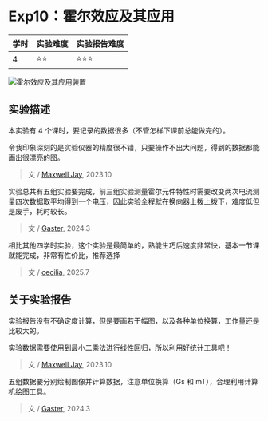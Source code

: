 # Exp10：霍尔效应及其应用

| 学时 | 实验难度 | 实验报告难度 |
|------|---------|------------|
| 4 | ⭐⭐ | ⭐⭐⭐ |

![霍尔效应及其应用装置](https://github.com/HITSZ-Auto/Physics_LabIA/assets/107470012/9b64f33f-f608-4d8e-bade-12d7946ae8be)

## 实验描述

本实验有 4 个课时，要记录的数据很多（不管怎样下课前总能做完的）。

令我印象深刻的是实验仪器的精度很不错，只要操作不出大问题，得到的数据都能画出很漂亮的图。

> 文 / [Maxwell Jay](https://github.com/MaxwellJay256), 2023.10

实验总共有五组实验要完成，前三组实验测量霍尔元件特性时需要改变两次电流测量四次数据取平均得到一个电压，因此实验全程就在换向器上拨上拨下，难度低但是废手，耗时较长。

> 文 / [Gaster](https://github.com/WDGaster703/), 2024.3

相比其他四学时实验，这个实验是最简单的，熟能生巧后速度非常快，基本一节课就能完成，非常有性价比，推荐选择
> 文 / [cecilia](https://github.com/mircecilia), 2025.7

## 关于实验报告

实验报告没有不确定度计算，但是要画若干幅图，以及各种单位换算，工作量还是比较大的。

实验数据需要使用到最小二乘法进行线性回归，所以利用好统计工具吧！

> 文 / [Maxwell Jay](https://github.com/MaxwellJay256), 2023.10

五组数据要分别绘制图像并计算数据，注意单位换算（Gs 和 mT），合理利用计算机绘图工具。

> 文 / [Gaster](https://github.com/WDGaster703/), 2024.3